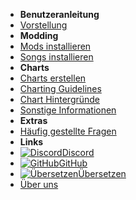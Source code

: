 - **Benutzeranleitung**
- [Vorstellung](./)
- **Modding**
- [Mods installieren](installing-mods)
- [Songs installieren](installing-songs)
- **Charts**
- [Charts erstellen](creating-charts)
- [Charting Guidelines](charting-guidelines)
- [Chart Hintergründe](chart-backgrounds)
- [Sonstige Informationen](misc-charting-info)
- **Extras**
- [Häufig gestellte Fragen](faq)
- **Links**
- [![Discord](https://icongr.am/simple/discord.svg?colored&size=16)Discord](https://discord.gg/KVzKRsbetJ)
- [![GitHub](https://icongr.am/simple/github.svg?color=808080&size=16)GitHub](https://github.com/tc-mods/TromboneChampModdingWiki)
- [![Übersetzen](https://icongr.am/material/translate.svg?color=808080&size=16)Übersetzen](https://crowdin.com/project/trombone-champ-modding-wiki)
- [Über uns](about)
